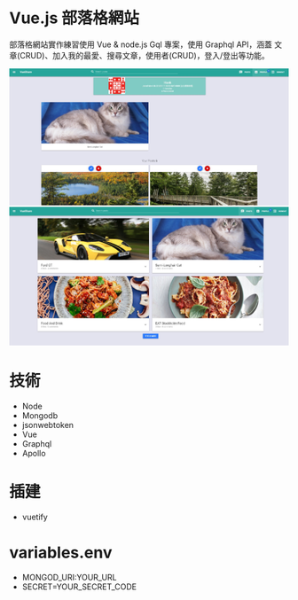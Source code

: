 # Vue.js  部落格網站
部落格網站實作練習使用 Vue & node.js Gql 專案，使用 Graphql API，涵蓋 文章(CRUD)、加入我的最愛、搜尋文章，使用者(CRUD)，登入/登出等功能。



![使用者頁面](./images/profile.jpg)
![文章頁面](./images/home.jpg)

# 技術
* Node
* Mongodb
* jsonwebtoken
* Vue
* Graphql
* Apollo

# 插建
* vuetify

# variables.env
* MONGOD_URI:YOUR_URL
* SECRET=YOUR_SECRET_CODE
